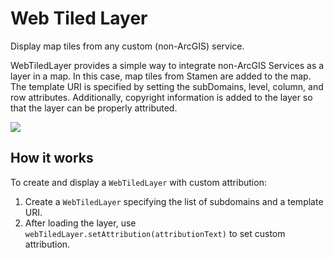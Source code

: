 # Web Tiled Layer

Display map tiles from any custom (non-ArcGIS) service.

WebTiledLayer provides a simple way to integrate non-ArcGIS Services as
a layer in a map. In this case, map tiles from Stamen are added to the
map. The template URI is specified by setting the subDomains, level,
column, and row attributes. Additionally, copyright information is added
to the layer so that the layer can be properly attributed.

![](WebTiledLayer.png)

## How it works

To create and display a `WebTiledLayer` with custom attribution:

1.  Create a `WebTiledLayer` specifying the list of subdomains and a
    template URI.
2.  After loading the layer, use
    `webTiledLayer.setAttribution(attributionText)` to set custom
    attribution.
